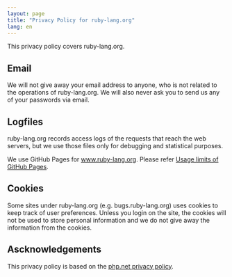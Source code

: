 ```yaml
---
layout: page
title: "Privacy Policy for ruby-lang.org"
lang: en
---
```


This privacy policy covers ruby-lang.org.

## Email

We will not give away your email address to anyone, who is not related to the operations of ruby-lang.org. We will also never ask you to send us any of your passwords via email.

## Logfiles

ruby-lang.org records access logs of the requests that reach the web servers, but we use those files only for debugging and statistical purposes.

We use GitHub Pages for www.ruby-lang.org. Please refer [Usage limits of GitHub Pages](https://docs.github.com/en/pages/getting-started-with-github-pages/about-github-pages#data-collection).

## Cookies

Some sites under ruby-lang.org (e.g. bugs.ruby-lang.org) uses cookies to keep track of user preferences. Unless you login on the site, the cookies will not be used to store personal information and we do not give away the information from the cookies.

## Ascknowledgements

This privacy policy is based on the [php.net privacy policy](https://www.php.net/privacy.php).
